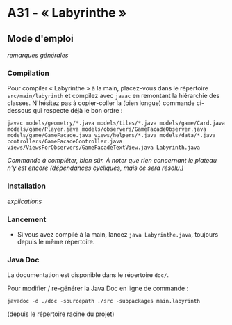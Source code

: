 # A31 - « Labyrinthe »

## Mode d'emploi

_remarques générales_

###  Compilation

Pour compiler « Labyrinthe » à la main, placez-vous dans le répertoire `src/main/labyrinth` et compilez avec `javac` en remontant la hiérarchie des classes. N'hésitez pas à copier-coller la (bien longue) commande ci-dessous qui respecte déjà le bon ordre :

```
javac models/geometry/*.java models/tiles/*.java models/game/Card.java models/game/Player.java models/observers/GameFacadeObserver.java models/game/GameFacade.java views/helpers/*.java models/data/*.java
controllers/GameFacadeController.java views/ViewsForObservers/GameFacadeTextView.java Labyrinth.java
```

_Commande à compléter, bien sûr. À noter que rien concernant le plateau n'y est encore (dépendances cycliques, mais ce sera résolu.)_

### Installation

_explications_

### Lancement

- Si vous avez compilé à la main, lancez `java Labyrinthe.java`, toujours depuis le même répertoire.

### Java Doc

La documentation est disponible dans le répertoire `doc/`.

Pour modifier / re-générer la Java Doc en ligne de commande :

```aiignore
javadoc -d ./doc -sourcepath ./src -subpackages main.labyrinth
```
(depuis le répertoire racine du projet)
